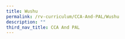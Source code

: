 ```yaml
---
title: Wushu
permalink: /rv-curriculum/CCA-And-PAL/Wushu
description: ""
third_nav_title: CCA And PAL
---
```

